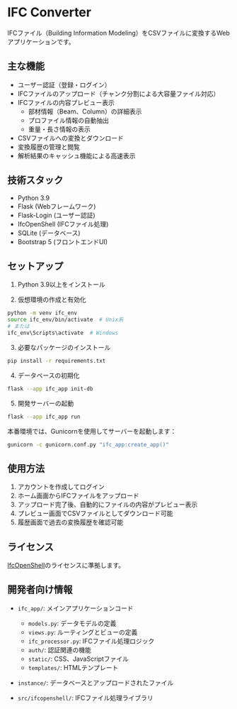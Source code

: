 # IFC Converter

IFCファイル（Building Information Modeling）をCSVファイルに変換するWebアプリケーションです。

## 主な機能

- ユーザー認証（登録・ログイン）
- IFCファイルのアップロード（チャンク分割による大容量ファイル対応）
- IFCファイルの内容プレビュー表示
  - 部材情報（Beam、Column）の詳細表示
  - プロファイル情報の自動抽出
  - 重量・長さ情報の表示
- CSVファイルへの変換とダウンロード
- 変換履歴の管理と閲覧
- 解析結果のキャッシュ機能による高速表示

## 技術スタック

- Python 3.9
- Flask (Webフレームワーク)
- Flask-Login (ユーザー認証)
- IfcOpenShell (IFCファイル処理)
- SQLite (データベース)
- Bootstrap 5 (フロントエンドUI)

## セットアップ

1. Python 3.9以上をインストール

2. 仮想環境の作成と有効化
```bash
python -m venv ifc_env
source ifc_env/bin/activate  # Unix系
# または
ifc_env\Scripts\activate  # Windows
```

3. 必要なパッケージのインストール
```bash
pip install -r requirements.txt
```

4. データベースの初期化
```bash
flask --app ifc_app init-db
```

5. 開発サーバーの起動
```bash
flask --app ifc_app run
```

本番環境では、Gunicornを使用してサーバーを起動します：
```bash
gunicorn -c gunicorn.conf.py "ifc_app:create_app()"
```

## 使用方法

1. アカウントを作成してログイン
2. ホーム画面からIFCファイルをアップロード
3. アップロード完了後、自動的にファイルの内容がプレビュー表示
4. プレビュー画面でCSVファイルとしてダウンロード可能
5. 履歴画面で過去の変換履歴を確認可能

## ライセンス

[IfcOpenShell](https://github.com/IfcOpenShell/IfcOpenShell)のライセンスに準拠します。

## 開発者向け情報

- `ifc_app/`: メインアプリケーションコード
  - `models.py`: データモデルの定義
  - `views.py`: ルーティングとビューの定義
  - `ifc_processor.py`: IFCファイル処理ロジック
  - `auth/`: 認証関連の機能
  - `static/`: CSS、JavaScriptファイル
  - `templates/`: HTMLテンプレート

- `instance/`: データベースとアップロードされたファイル
- `src/ifcopenshell/`: IFCファイル処理ライブラリ